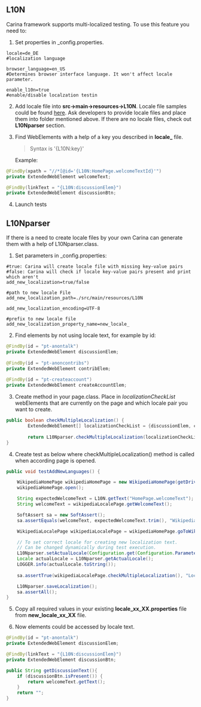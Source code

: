 ## L10N

Carina framework supports multi-localized testing.
To use this feature you need to:

1) Set properties in _config.properties.
```
locale=de_DE 	         
#localization language

browser_language=en_US   
#Determines browser interface language. It won't affect locale parameter.

enable_l10n=true         
#enable/disable localzation testin
```
2) Add locale file into **src->main->resources->L10N**. Locale file samples could be found [here](https://github.com/qaprosoft/carina-demo/tree/master/src/main/resources/L10N). Ask developers to provide locale files and place them into folder mentioned above. If there are no locale files, check out **L10Nparser** section.
 
3) Find WebElements with a help of a key you described in **locale_** file.
   >Syntax is '{L10N:key}'

   Example:
```java
@FindBy(xpath = "//*[@id='{L10N:HomePage.welcomeTextId}'")
private ExtendedWebElement welcomeText;

@FindBy(linkText = "{L10N:discussionElem}")
private ExtendedWebElement discussionBtn;
```
4) Launch tests

## L10Nparser

If there is a need to create locale files by your own Carina can generate them with a help of L10Nparser.class.

1) Set parameters in _config.properties:
```
#true: Carina will create locale file with missing key-value pairs
#false: Carina will check if locale key-value pairs present and print which aren't
add_new_localization=true/false          

#path to new locale File
add_new_localization_path=./src/main/resources/L10N 

add_new_localization_encoding=UTF-8

#prefix to new locale file
add_new_localization_property_name=new_locale_ 
```
2) Find elements by not using locale text, for example by id:
```java
@FindBy(id = "pt-anontalk")
private ExtendedWebElement discussionElem;
 
@FindBy(id = "pt-anoncontribs")
private ExtendedWebElement contribElem;
 
@FindBy(id = "pt-createaccount") 
private ExtendedWebElement createAccountElem;
```
3) Create method in your page.class. Place in _localizationCheckList_ webElements that are currently on the page and which locale pair you want to create.
```java
public boolean checkMultipleLocalization() {
        ExtendedWebElement[] localizationCheckList = {discussionElem, createAccountElem, contribElem};
        
        return L10Nparser.checkMultipleLocalization(localizationCheckList);
}
```
4) Create test as below where checkMultipleLocalization() method is called when according page is opened.
```java
public void testAddNewLanguages() {

    WikipediaHomePage wikipediaHomePage = new WikipediaHomePage(getDriver());
    wikipediaHomePage.open();

    String expectedWelcomeText = L10N.getText("HomePage.welcomeText");
    String welcomeText = wikipediaLocalePage.getWelcomeText();

    SoftAssert sa = new SoftAssert();
    sa.assertEquals(welcomeText, expectedWelcomeText.trim(), "Wikipedia welcome text was not the expected.");

    WikipediaLocalePage wikipediaLocalePage = wikipediaHomePage.goToWikipediaLocalePage(getDriver());

    // To set correct locale for creating new localization text.
    // Can be changed dynamically during test execution.
    L10Nparser.setActualLocale(Configuration.get(Configuration.Parameter.LOCALE));
    Locale actualLocale = L10Nparser.getActualLocale();
    LOGGER.info(actualLocale.toString());
    
    sa.assertTrue(wikipediaLocalePage.checkMultipleLocalization(), "Localization error: " + L10Nparser.getAssertErrorMsg());

    L10Nparser.saveLocalization();
    sa.assertAll();
}
```
5) Copy all required values in your existing **locale_xx_XX.properties** file from **new_locale_xx_XX** file.

6) Now elements could be accessed by locale text.
```java
@FindBy(id = "pt-anontalk")
private ExtendedWebElement discussionElem;

@FindBy(linkText = "{L10N:discussionElem}")
private ExtendedWebElement discussionBtn;

public String getDiscussionText(){
    if (discussionBtn.isPresent()) {
        return welcomeText.getText();
    }
    return "";
}
```
